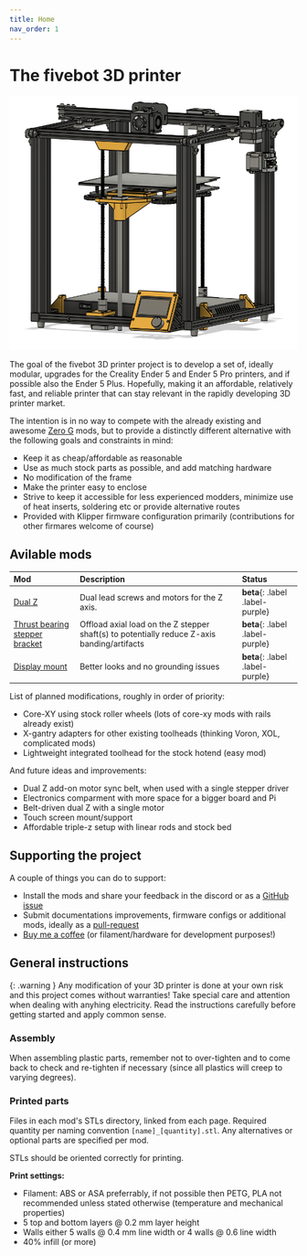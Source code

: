 ```yaml
---
title: Home
nav_order: 1
---
```

# The fivebot 3D printer

![fivebot-printer](assets/images/fivebot-printer.png)

The goal of the fivebot 3D printer project is to develop a set of, ideally modular, upgrades for the Creality Ender 5 and Ender 5 Pro printers, and if possible also the Ender 5 Plus. Hopefully, making it an affordable, relatively fast, and reliable printer that can stay relevant in the rapidly developing 3D printer market. 

The intention is in no way to compete with the already existing and awesome [Zero G](https://zerog.one/) mods, but to provide a distinctly different alternative with the following goals and constraints in mind:

* Keep it as cheap/affordable as reasonable
* Use as much stock parts as possible, and add matching hardware
* No modification of the frame
* Make the printer easy to enclose
* Strive to keep it accessible for less experienced modders, minimize use of heat inserts, soldering etc or provide alternative routes
* Provided with Klipper firmware configuration primarily (contributions for other firmares welcome of course)

## Avilable mods

| Mod | Description | Status |
| :--- | :--- | :--- |
| [Dual Z](dual-z.html) | Dual lead screws and motors for the Z axis. | **beta**{: .label .label-purple} |
| [Thrust bearing stepper bracket](dual-z.html#stepper-motor-brackets)  |  Offload axial load on the Z stepper shaft(s) to potentially reduce Z-axis banding/artifacts | **beta**{: .label .label-purple} |
| [Display mount](display.html)  | Better looks and no grounding issues | **beta**{: .label .label-purple} |

List of planned modifications, roughly in order of priority:

* Core-XY using stock roller wheels (lots of core-xy mods with rails already exist)
* X-gantry adapters for other existing toolheads (thinking Voron, XOL, complicated mods)
* Lightweight integrated toolhead for the stock hotend (easy mod)

And future ideas and improvements:
* Dual Z add-on motor sync belt, when used with a single stepper driver
* Electronics comparment with more space for a bigger board and Pi
* Belt-driven dual Z with a single motor
* Touch screen mount/support
* Affordable triple-z setup with linear rods and stock bed

## Supporting the project
A couple of things you can do to support:
* Install the mods and share your feedback in the discord or as a [GitHub issue](https://github.com/fivebot-printer/fivebot/issues)
* Submit documentations improvements, firmware configs or additional mods, ideally as a [pull-request](https://github.com/fivebot-printer/fivebot/pulls)
* [Buy me a coffee](https://www.paypal.com/donate/?hosted_button_id=UQVMLLJJ374PJ) (or filament/hardware for development purposes!)

## General instructions

{: .warning }
Any modification of your 3D printer is done at your own risk and this project comes without warranties! Take special care and attention when dealing with anyhing electricity. Read the instructions carefully before getting started and apply common sense.

### Assembly
When assembling plastic parts, remember not to over-tighten and to come back to check and re-tighten if necessary (since all plastics will creep to varying degrees).

### Printed parts
Files in each mod's STLs directory, linked from each page. Required quantity per naming convention `[name]_[quantity].stl`. Any alternatives or optional parts are specified per mod.

STLs should be oriented correctly for printing.

**Print settings:**
* Filament: ABS or ASA preferrably, if not possible then PETG, PLA not recommended unless stated otherwise (temperature and mechanical properties)
* 5 top and bottom layers @ 0.2 mm layer height
* Walls either 5 walls @ 0.4 mm line width or 4 walls @ 0.6 line width
* 40% infill (or more)
